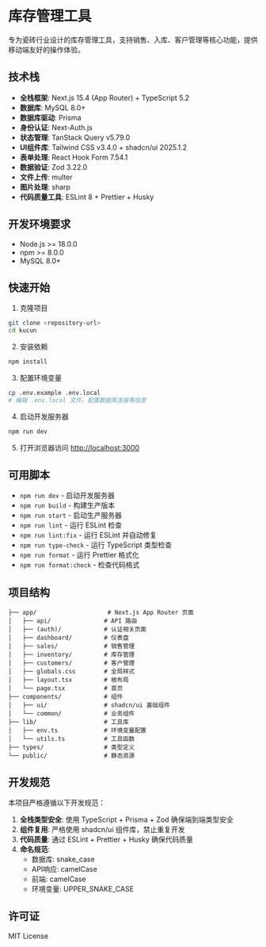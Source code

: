 # 库存管理工具

专为瓷砖行业设计的库存管理工具，支持销售、入库、客户管理等核心功能，提供移动端友好的操作体验。

## 技术栈

- **全栈框架**: Next.js 15.4 (App Router) + TypeScript 5.2
- **数据库**: MySQL 8.0+
- **数据库驱动**: Prisma
- **身份认证**: Next-Auth.js
- **状态管理**: TanStack Query v5.79.0
- **UI组件库**: Tailwind CSS v3.4.0 + shadcn/ui 2025.1.2
- **表单处理**: React Hook Form 7.54.1
- **数据验证**: Zod 3.22.0
- **文件上传**: multer
- **图片处理**: sharp
- **代码质量工具**: ESLint 8 + Prettier + Husky

## 开发环境要求

- Node.js >= 18.0.0
- npm >= 8.0.0
- MySQL 8.0+

## 快速开始

1. 克隆项目

```bash
git clone <repository-url>
cd kucun
```

2. 安装依赖

```bash
npm install
```

3. 配置环境变量

```bash
cp .env.example .env.local
# 编辑 .env.local 文件，配置数据库连接等信息
```

4. 启动开发服务器

```bash
npm run dev
```

5. 打开浏览器访问 [http://localhost:3000](http://localhost:3000)

## 可用脚本

- `npm run dev` - 启动开发服务器
- `npm run build` - 构建生产版本
- `npm run start` - 启动生产服务器
- `npm run lint` - 运行 ESLint 检查
- `npm run lint:fix` - 运行 ESLint 并自动修复
- `npm run type-check` - 运行 TypeScript 类型检查
- `npm run format` - 运行 Prettier 格式化
- `npm run format:check` - 检查代码格式

## 项目结构

```
├── app/                    # Next.js App Router 页面
│   ├── api/               # API 路由
│   ├── (auth)/            # 认证相关页面
│   ├── dashboard/         # 仪表盘
│   ├── sales/             # 销售管理
│   ├── inventory/         # 库存管理
│   ├── customers/         # 客户管理
│   ├── globals.css        # 全局样式
│   ├── layout.tsx         # 根布局
│   └── page.tsx           # 首页
├── components/            # 组件
│   ├── ui/                # shadcn/ui 基础组件
│   └── common/            # 业务组件
├── lib/                   # 工具库
│   ├── env.ts             # 环境变量配置
│   └── utils.ts           # 工具函数
├── types/                 # 类型定义
└── public/                # 静态资源
```

## 开发规范

本项目严格遵循以下开发规范：

1. **全栈类型安全**: 使用 TypeScript + Prisma + Zod 确保端到端类型安全
2. **组件复用**: 严格使用 shadcn/ui 组件库，禁止重复开发
3. **代码质量**: 通过 ESLint + Prettier + Husky 确保代码质量
4. **命名规范**:
   - 数据库: snake_case
   - API响应: camelCase
   - 前端: camelCase
   - 环境变量: UPPER_SNAKE_CASE

## 许可证

MIT License
